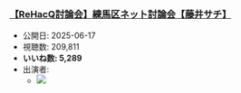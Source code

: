### [【ReHacQ討論会】練馬区ネット討論会【藤井サチ】](https://www.youtube.com/watch?v=AfXsLzq8_MM)
-   公開日: 2025-06-17
-   視聴数: 209,811
-   **いいね数: 5,289**
-   出演者: 
    - [![](https://img.youtube.com/vi/AfXsLzq8_MM/hqdefault.jpg)](https://www.youtube.com/watch?v=AfXsLzq8_MM)
